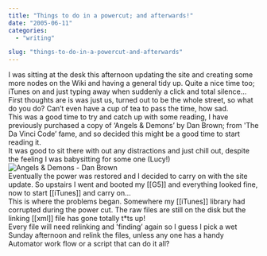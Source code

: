 ```yaml
---
title: "Things to do in a powercut; and afterwards!"
date: "2005-06-11"
categories: 
  - "writing"

slug: "things-to-do-in-a-powercut-and-afterwards"
---
```


I was sitting at the desk this afternoon updating the site and creating some more nodes on the Wiki and having a general tidy up. Quite a nice time too; iTunes on and just typing away when suddenly a click and total silence…  
First thoughts are is was just us, turned out to be the whole street, so what do you do? Can’t even have a cup of tea to pass the time, how sad.  
This was a good time to try and catch up with some reading, I have previously purchased a copy of ‘Angels & Demons’ by Dan Brown; from 'The Da Vinci Code’ fame, and so decided this might be a good time to start reading it.  
It was good to sit there with out any distractions and just chill out, despite the feeling I was babysitting for some one (Lucy!)  
![Angels & Demons - Dan Brown](/images/0593054865.02._PE40_SCMZZZZZZZ_.jpg)  
Eventually the power was restored and I decided to carry on with the site update. So upstairs I went and booted my \[\[G5\]\] and everything looked fine, now to start \[\[iTunes\]\] and carry on…  
This is where the problems began. Somewhere my \[\[iTunes\]\] library had corrupted during the power cut. The raw files are still on the disk but the linking \[\[xml\]\] file has gone totally t\*ts up!  
Every file will need relinking and 'finding’ again so I guess I pick a wet Sunday afternoon and relink the files, unless any one has a handy Automator work flow or a script that can do it all?
